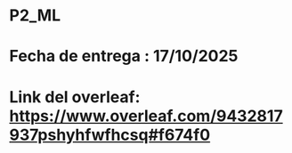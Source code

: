 # P2_ML

# Fecha de entrega : 17/10/2025

# Link del overleaf: https://www.overleaf.com/9432817937pshyhfwfhcsq#f674f0
